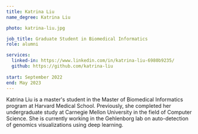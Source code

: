 ```yaml
---
title: Katrina Liu
name_degree: Katrina Liu

photo: katrina-liu.jpg

job_title: Graduate Student in Biomedical Informatics
role: alumni

services:
  linked-in: https://www.linkedin.com/in/katrina-liu-6980b9235/
  github: https://github.com/katrina-liu
    
start: September 2022
end: May 2023
---
```

Katrina Liu is a master's student in the Master of Biomedical Informatics program at Harvard Medical School. Previously, she completed her undergraduate study at Carnegie Mellon University in the field of Computer Science. She is currently working in the Gehlenborg lab on auto-detection of genomics visualizations using deep learning.